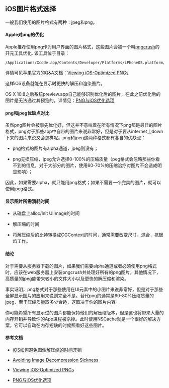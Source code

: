 ## iOS图片格式选择

一般我们使用的图片格式有两种：jpeg和png。

#### Apple对png的优化

Apple推荐使用png作为用户界面的图片格式，这些图片会被一个叫[pngcrush](http://pmt.sourceforge.net/pngcrush/)的开元工具优化.
该工具位于目录：

```
/Applications/Xcode.app/Contents/Developer/Platforms/iPhoneOS.platform/Developer/usr/bin
```

详情可见苹果官方的Q&A文档：[Viewing iOS-Optimized PNGs](https://developer.apple.com/library/ios/qa/qa1681/_index.html)

这样iOS设备就能在显示时更快的解压和渲染图片。

OS X 10.8之后系统preview.app自己能够识别优化后的图片，在此之前优化后的图片是无法通过其预览的，详情见：[PNG与iOS优化选项](http://dingtianran.com/blog/2012/02/17/pngyu-iosyou-hua-xuan-xiang/)


#### png和jpeg优缺点对比

虽然png图片会被事先优化好，但这并不意味着在所有情况下png都是最佳的图片格式，png对于那些app中自带的图片来说非常好，但是对于要从internet上down下来的图片来说又会怎样呢。png和jpeg这两种格式都有各自的优缺点：

* png格式的图片有alpha通道，jpeg则没有；

* png无损压缩，jpeg允许选择0-100%的压缩质量（peg格式会忽略那些你看不到的信息，对于大部分的图片，使用60-70%的压缩治疗对图片不会造成明显影响）；

因此，如果需要alpha，就只能用png格式；如果不需要一个完美的图片，就可以使用jpeg格式。

#### 显示图片所需消耗时间

* 从磁盘上alloc/init UIImage的时间

* 解压缩的时间

* 将解压缩后的比特转换成CGContext的时间，通常需要改变尺寸，混合，抗锯齿工作。

#### 结论

对于需要从服务器下载的图片，如果我们需要alpha通道或者必须使用png格式时，应该在web服务器上安装pngcrush并处理好所有的png图片。其他情况下，高质量的jpeg能带来较小的文件大小以及更快的解压缩和渲染。

事实证明，png格式对于那些使用在UI元素中的小图片来说非常好，但是对于那些全屏显示图片的应用来说则完全不是。替代png的通常是60-80%压缩质量的jpeg，至于压缩质量取多少合适，这取决于你的图片内容。

你可能希望所有显示过的图片都能保持他们的解压缩版本，但是这也将带来大量的内存开销并导致你的App进程被杀掉。此时使用NSCache就是一个很好的解决方案。它可以自动在内存短缺的时候照看好这些图片。


#### 参考文档

* [iOS如何避免图像解压缩的时间开销](http://www.taofengping.com/2013/05/10/ios_uiimage_optimizer/#.VT3WbCGeDRY)

* [Avoiding Image Decompression Sickness](http://www.cocoanetics.com/2011/10/avoiding-image-decompression-sickness/)

* [Viewing iOS-Optimized PNGs](https://developer.apple.com/library/ios/qa/qa1681/_index.html)

* [PNG与iOS优化选项](http://dingtianran.com/blog/2012/02/17/pngyu-iosyou-hua-xuan-xiang/)




